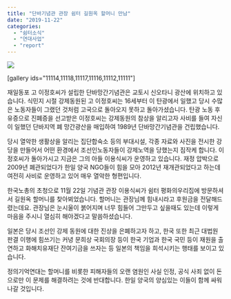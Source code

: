 ```yaml
---
title: "단바기념관 관장 쉼터 길원옥 할머니 만남"
date: "2019-11-22"
categories: 
  - "쉼터소식"
  - "연대사업"
  - "report"
---
```


![](https://womenandwar.net/kr/wp-content/uploads/2019/11/photo_2019-11-22_11-36-56.jpg)

\[gallery ids="11114,11118,11117,11116,11112,11111"\]

재일동포 고 이정호씨가 설립한 단바망간기념관은 교토시 신오타니 광산에 위치하고 있습니다. 식민지 시절 강제동원된 고 이정호씨는 16세부터 이 탄광에서 일했고 당시 수많은 노동자들이 그랬던 것처럼 고국으로 돌아오지 못하고 돌아가셨습니다. 탄광 노동 후유증으로 진폐증을 선고받은 이정호씨는 강제동원의 참상을 알리고자 사비를 들여 자신이 일했던 단바지역 폐 망간광산을 매입하여 1989년 단바망간기념관을 건립했습니다.

당시 열악한 생활상을 알리는 집단합숙소 등의 부대시설, 각종 자료와 사진을 전시한 강당을 만들어서 어떤 환경에서 조선인노동자들이 강제노역을 당했는지 짐작케 합니다. 이정호씨가 돌아가시고 지금은 그의 아들 이용식씨가 운영하고 있습니다. 재정 압박으로 2009년 폐관되었다가 한일 양국 NGO들이 힘을 모아 2012년 재개관되었다고 하는데 여전히 사비로 운영하고 있어 매우 열악한 형편입니다.

한국노총의 초청으로 11월 22일 기념관 관장 이용식씨가 쉼터 평화의우리집에 방문하셔서 길원옥 할머니를 찾아뵈었습니다. 할머니는 관장님께 힘내시라고 후원금을 전달해드렸는데요. 관장님은 눈시울이 붉어지며 너무 힘들어 그만두고 싶을때도 있는데 이렇게 마음을 주시니 열심히 해야겠다고 말씀하셨습니다.

일본은 당시 조선인 강제 동원에 대한 진상을 은폐하고자 하고, 한국 또한 최근 대법원 판결 이행에 힘쓰기는 커녕 문희상 국회의장 등이 한국 기업과 한국 국민 등이 재원을 출연하고 화해치유재단 잔여기금을 쓰자는 등 일본의 책임을 희석시키는 행태를 보이고 있습니다.

정의기억연대는 할머니를 비롯한 피해자들의 오랜 염원인 사실 인정, 공식 사죄 없이 돈으로만 이 문제를 해결하려는 것에 반대합니다. 한일 양국의 양심있는 이들이 함께 싸워나갈 것입니다.
